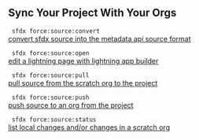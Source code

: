 ## Sync Your Project With Your Orgs



``` sfdx force:source:convert```   
 [convert sfdx source into the metadata api source format](/syncyourprojectwithyourorgs)

``` sfdx force:source:open```   
 [edit a lightning page with lightning app builder](/syncyourprojectwithyourorgs)

``` sfdx force:source:pull```   
 [pull source from the scratch org to the project](/syncyourprojectwithyourorgs)

``` sfdx force:source:push```   
 [push source to an org from the project](/syncyourprojectwithyourorgs)

``` sfdx force:source:status```   
 [list local changes and/or changes in a scratch org](/syncyourprojectwithyourorgs)

